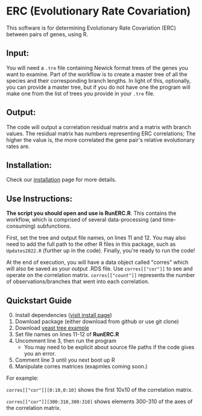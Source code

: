 # ERC (Evolutionary Rate Covariation)
This software is for determining Evolutionary Rate Covariation (ERC) between pairs of genes, using R.

## Input:
You will need a `.tre` file containing Newick format trees of the genes you want to examine. Part of the workflow is to create a master tree of all the species and their corresponding branch lengths. In light of this, optionally, you can provide a master tree, but if you do not have one the program will make one from the list of trees you provide in your `.tre` file.

## Output:
The code will output a correlation residual matrix and a matrix with branch values. The residual matrix has numbers representing ERC correlations; The higher the value is, the more correlated the gene pair's relative evolutionary rates are.

## Installation:
Check our [installation](https://github.com/nclark-lab/erc/blob/main/install.md) page for more details.


## Use Instructions:
**The script you should open and use is __RunERC.R__**. This contains the workflow, which is comprised of several data-processing (and time-consuming) subfunctions.

First, set the tree and output file names, on lines 11 and 12. You may also need to add the full path to the other R files in this package, such as `Updates2022.R` (further up in the code). Finally, you're ready to run the code!

At the end of execution, you will have a data object called "corres" which will also be saved as your output .RDS file.
Use ``corres[["cor"]]`` to see and operate on the correlation matrix. ``corres[["count"]]`` represents the number of observations/branches that went into each correlation.


## Quickstart Guide
0. Install dependencies ([visit install page](https://github.com/nclark-lab/erc/blob/main/install.md))
1. Download package (either download from github or use git clone)
2. Download [yeast tree example](https://github.com/nclark-lab/erc/blob/main/physical_interaction_paper/domains_trees.tre)
3. Set file names on lines 11-12 of **RunERC.R**
4. Uncomment line 3, then run the program
   -  You may need to be explicit about source file paths if the code gives you an error.
5. Comment line 3 until you next boot up R
6. Manipulate corres matrices (exapmles coming soon.)

For example:

`corres[["cor"]][0:10,0:10]` shows the first 10x10 of the correlation matrix.

`corres[["cor"]][300:310,300:310]` shows elements 300-310 of the axes of the correlation matrix.
